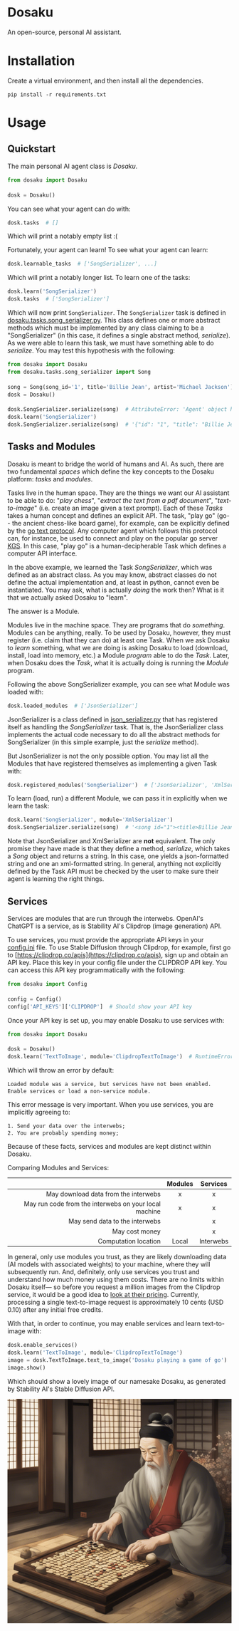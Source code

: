 # Dosaku

An open-source, personal AI assistant.

# Installation

Create a virtual environment, and then install all the dependencies.

```commandline
pip install -r requirements.txt
```

# Usage

## Quickstart

The main personal AI agent class is *Dosaku*.

```python
from dosaku import Dosaku

dosk = Dosaku()
```

You can see what your agent can do with:

```python
dosk.tasks  # []
```

Which will print a notably empty list :( 

Fortunately, your agent can learn! To see what your agent can learn:

```python
dosk.learnable_tasks  # ['SongSerializer', ...]
```

Which will print a notably longer list. To learn one of the tasks:

```python
dosk.learn('SongSerializer')
dosk.tasks  # ['SongSerializer']
```

Which will now print `SongSerializer`. The `SongSerializer` task is defined in 
[dosaku.tasks.song_serializer.py](dosaku/tasks/song_serializer.py). This class defines one or more abstract methods 
which must be implemented by any class claiming to be a "SongSerializer" (in this case, it defines a single abstract 
method, *serialize*). As we were able to learn this task, we must have something able to do *serialize*. You may test 
this hypothesis with the following:

```python
from dosaku import Dosaku
from dosaku.tasks.song_serializer import Song

song = Song(song_id='1', title='Billie Jean', artist='Michael Jackson')
dosk = Dosaku()

dosk.SongSerializer.serialize(song)  # AttributeError: 'Agent' object has no attribute 'SongSerializer'
dosk.learn('SongSerializer')
dosk.SongSerializer.serialize(song)  # '{"id": "1", "title": "Billie Jean", "artist": "Michael Jackson"}'
```

## Tasks and Modules

Dosaku is meant to bridge the world of humans and AI. As such, there are two fundamental *spaces* which define the key 
concepts to the Dosaku platform: *tasks* and *modules*.

Tasks live in the human space. They are the things we want our AI assistant to be able to do: "*play chess*", "*extract 
the text from a pdf document*", "*text-to-image*" (i.e. create an image given a text prompt). Each of these *Tasks* 
takes a human concept and defines an explicit API. The task, "play go" (go-- the ancient chess-like board game), for 
example, can be explicitly defined by the [go text protocol](https://en.wikipedia.org/wiki/Go_Text_Protocol). Any 
computer agent which follows this protocol can, for instance, be used to connect and play on the popular go server 
[KGS](http://gokgs.com/). In this case, "play go" is a human-decipherable Task which defines a computer API interface.

In the above example, we learned the Task *SongSerializer*, which was defined as an abstract class. As you may know, 
abstract classes do not define the actual implementation and, at least in python, cannot even be instantiated. You may 
ask, what is actually *doing* the work then? What is it that we actually asked Dosaku to "learn". 

The answer is a Module.

Modules live in the machine space. They are programs that do *something*. Modules can be anything, really. To be used by
Dosaku, however, they must register (i.e. claim that they can do) at least one Task. When we ask Dosaku to 
*learn* something, what we are doing is asking Dosaku to load (download, install, load into memory, etc.) a Module 
*program* able to do the *Task*. Later, when Dosaku does the *Task*, what it is actually doing is running the *Module* 
program. 

Following the above SongSerializer example, you can see what Module was loaded with:

```python
dosk.loaded_modules  # ['JsonSerializer']
```

JsonSerializer is a class defined in [json_serializer.py](dosaku/modules/dosaku/json_serializer.py) that has registered 
itself as handling the *SongSerializer* task. That is, the JsonSerializer class implements the actual code necessary to 
do all the abstract methods for SongSerializer (in this simple example, just the *serialize* method). 

But JsonSerializer is not the only possible option. You may list all the Modules that have registered themselves as 
implementing a given Task with:

```python
dosk.registered_modules('SongSerializer')  # ['JsonSerializer', 'XmlSerializer', 'YamlSerializer']
```

To learn (load, run) a different Module, we can pass it in explicitly when we learn the task:

```python
dosk.learn('SongSerializer', module='XmlSerializer')
dosk.SongSerializer.serialize(song)  # '<song id="1"><title>Billie Jean</title><artist>Michael Jackson</artist></song>'
```

Note that JsonSerializer and XmlSerializer are **not** equivalent. The only promise they have made is that they define 
a method, *serialize*, which takes a *Song* object and returns a string. In this case, one yields a json-formatted 
string and one an xml-formatted string. In general, anything not explicitly defined by the Task API must be checked by 
the user to make sure their agent is learning the right things. 

## Services

Services are modules that are run through the interwebs. OpenAI's ChatGPT is a service, as is Stability AI's Clipdrop
(image generation) API. 

To use services, you must provide the appropriate API keys in your [config.ini](dosaku/config/config.ini) file. To 
use Stable Diffusion through Clipdrop, for example, first go to [https://clipdrop.co/apis](https://clipdrop.co/apis),
sign up and obtain an API key. Place this key in your config file under the CLIPDROP API key. You can access this API 
key programmatically with the following:

```python
from dosaku import Config

config = Config()
config['API_KEYS']['CLIPDROP']  # Should show your API key
```

Once your API key is set up, you may enable Dosaku to use services with:

```python
from dosaku import Dosaku

dosk = Dosaku()
dosk.learn('TextToImage', module='ClipdropTextToImage')  # RuntimeError
```

Which will throw an error by default: 

```text 
Loaded module was a service, but services have not been enabled. Enable services or load a non-service module.
```

This error message is very important. When you use services, you are implicitly agreeing to:

    1. Send your data over the interwebs;
    2. You are probably spending money;

Because of these facts, services and modules are kept distinct within Dosaku.

Comparing Modules and Services:

|                                                       | Modules | Services  |
|------------------------------------------------------:|:-------:|:---------:|
|                  May download data from the interwebs |    x    |     x     |
| May run code from the interwebs on your local machine |    x    |     x     |
|                        May send data to the interwebs |         |     x     |
|                                        May cost money |         |     x     |
|                                  Computation location |  Local  | Interwebs |

In general, only use modules you trust, as they are likely downloading data (AI models with associated weights) to your
machine, where they will subsequently run. And, definitely, only use services you trust and understand how much money 
using them costs. There are no limits within Dosaku itself— so before you request a million images from the Clipdrop
service, it would be a good idea to [look at their pricing](https://clipdrop.co/apis/pricing). Currently, processing a
single text-to-image request is approximately 10 cents (USD 0.10) after any initial free credits. 

With that, in order to continue, you may enable services and learn text-to-image with:

```python
dosk.enable_services()
dosk.learn('TextToImage', module='ClipdropTextToImage')
image = dosk.TextToImage.text_to_image('Dosaku playing a game of go')
image.show()
```

Which should show a lovely image of our namesake Dosaku, as generated by Stability AI's Stable Diffusion API.

![Dosaku playing go](resources/dosaku.png)
